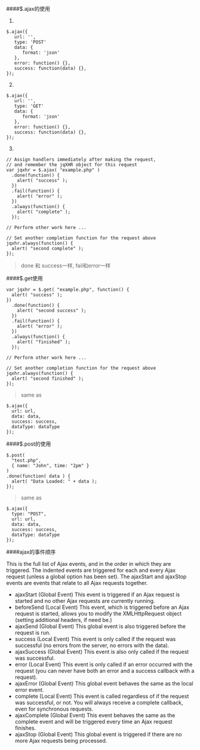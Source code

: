 ####$.ajax的使用

1.
```
$.ajax({
   url: '',
   type: 'POST'
   data: {
      format: 'json'
   },
   error: function() {},
   success: function(data) {},
});

```
2.
```
$.ajax({
   url: '',
   type: 'GET'
   data: {
      format: 'json'
   },
   error: function() {},
   success: function(data) {},
});

```

3.
```
// Assign handlers immediately after making the request,
// and remember the jqXHR object for this request
var jqxhr = $.ajax( "example.php" )
  .done(function() {
    alert( "success" );
  })
  .fail(function() {
    alert( "error" );
  })
  .always(function() {
    alert( "complete" );
  });
 
// Perform other work here ...
 
// Set another completion function for the request above
jqxhr.always(function() {
  alert( "second complete" );
});

```

> done 和 success一样, fail和error一样

####$.get使用

```
var jqxhr = $.get( "example.php", function() {
  alert( "success" );
})
  .done(function() {
    alert( "second success" );
  })
  .fail(function() {
    alert( "error" );
  })
  .always(function() {
    alert( "finished" );
  });
 
// Perform other work here ...
 
// Set another completion function for the request above
jqxhr.always(function() {
  alert( "second finished" );
});
```

> same as 
```
$.ajax({
  url: url,
  data: data,
  success: success,
  dataType: dataType
});
```

####$.post的使用

```
$.post(
  "test.php", 
  { name: "John", time: "2pm" }
)
.done(function( data ) {
  alert( "Data Loaded: " + data );
});
```

> same as 
```
$.ajax({
  type: "POST",
  url: url,
  data: data,
  success: success,
  dataType: dataType
});
```

####ajax的事件顺序

This is the full list of Ajax events, and in the order in which they are triggered. The indented events are triggered for each and every Ajax request (unless a global option has been set). The ajaxStart and ajaxStop events are events that relate to all Ajax requests together.

* ajaxStart (Global Event)
This event is triggered if an Ajax request is started and no other Ajax requests are currently running.
* beforeSend (Local Event)
This event, which is triggered before an Ajax request is started, allows you to modify the XMLHttpRequest object (setting additional headers, if need be.)
* ajaxSend (Global Event)
This global event is also triggered before the request is run.
* success (Local Event)
This event is only called if the request was successful (no errors from the server, no errors with the data).
* ajaxSuccess (Global Event)
This event is also only called if the request was successful.
* error (Local Event)
This event is only called if an error occurred with the request (you can never have both an error and a success callback with a request).
* ajaxError (Global Event)
This global event behaves the same as the local error event.
* complete (Local Event)
This event is called regardless of if the request was successful, or not. You will always receive a complete callback, even for synchronous requests.
* ajaxComplete (Global Event)
This event behaves the same as the complete event and will be triggered every time an Ajax request finishes.
* ajaxStop (Global Event)
This global event is triggered if there are no more Ajax requests being processed.

